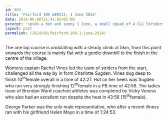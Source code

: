 ```yaml
---
id: 603
title: 'Fairford 10k &#8211; 1 June 2014'
date: 2014-06-08T21:41:02+01:00
excerpt: '<p>On a hot and sunny 1 June, a small squad of 4 CLC Striders took part in the Fairford 10km. </p>'
layout: post
permalink: /2014/06/fairford-10k-1-june-2014/
---
```

The one lap course is undulating with a steady climb at 5km, from this point onwards the course is mainly flat with a gentle downhill to the finish in the centre of the village.

Womens captain Rachel Vines led the team of striders from the start, challenged all the way by in form Charlotte Sugden. Vines dug deep to finish 10<sup>th</sup>female overall in a time of 42:27. Hot on her heels was Sugden who ran very strongly finishing 12<sup>th</sup>female in a PB time of 42:59. The ladies team of Brendan Ward coached athletes was completed by Vicky Veness who also had an excellent run despite the heat in 43:58 (15<sup>th</sup>female).

George Parker was the solo male representative, who after a recent illness ran with his girlfriend Helen Mayo in a time of 1:24:53.